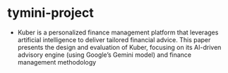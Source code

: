 # tymini-project
- Kuber is a personalized finance management platform that leverages artificial intelligence to deliver tailored financial advice. This paper presents the design and evaluation of Kuber, focusing on its AI-driven advisory engine (using Google’s Gemini model) and finance management methodology

